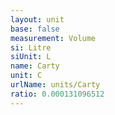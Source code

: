 ```yaml
---
layout: unit
base: false
measurement: Volume
si: Litre
siUnit: L
name: Carty
unit: C
urlName: units/Carty
ratio: 0.000131096512
---
```

